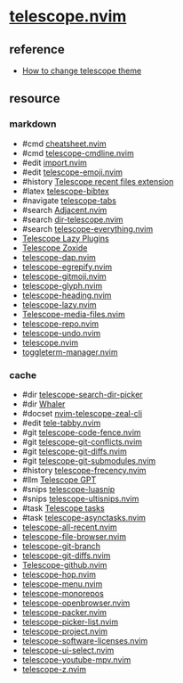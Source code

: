 # [telescope.nvim](https://github.com/nvim-telescope/telescope.nvim)

## reference

- [How to change telescope theme](https://github.com/LazyVim/LazyVim/discussions/1127)

## resource

### markdown

- #cmd [cheatsheet.nvim](https://github.com/sudormrfbin/cheatsheet.nvim)
- #cmd [telescope-cmdline.nvim](https://github.com/jonarrien/telescope-cmdline.nvim)
- #edit [import.nvim](https://github.com/piersolenski/telescope-nvim)
- #edit [telescope-emoji.nvim](https://github.com/xiyaowong/telescope-emoji.nvim)
- #history [Telescope recent files extension](https://github.com/smartpde/telescope-recent-files)
- #latex [telescope-bibtex](https://github.com/nvim-telescope/telescope-bibtex.nvim)
- #navigate [telescope-tabs](https://github.com/LukasPietzschmann/telescope-tabs)
- #search [Adjacent.nvim](https://github.com/MaximilianLloyd/adjacent.nvim)
- #search [dir-telescope.nvim](https://github.com/princejoogie/dir-telescope.nvim)
- #search [telescope-everything.nvim](https://github.com/Verf/telescope-everything.nvim)
- [Telescope Lazy Plugins](https://github.com/polirritmico/telescope-lazy-plugins.nvim)
- [Telescope Zoxide](https://github.com/jvgrootveld/telescope-zoxide)
- [telescope-dap.nvim](https://github.com/nvim-telescope/telescope-dap.nvim)
- [telescope-egrepify.nvim](https://github.com/fdschmidt93/telescope-egrepify.nvim)
- [telescope-gitmoji.nvim](https://github.com/olacin/telescope-gitmoji.nvim)
- [telescope-glyph.nvim](https://github.com/alduraibi/telescope-glyph.nvim)
- [telescope-heading.nvim](https://github.com/crispgm/telescope-heading.nvim)
- [telescope-lazy.nvim](https://github.com/tsakirist/telescope-lazy.nvim)
- [Telescope-media-files.nvim](https://github.com/nvim-telescope/telescope-media-files.nvim)
- [telescope-repo.nvim](https://github.com/cljoly/telescope-repo.nvim)
- [telescope-undo.nvim](https://github.com/debugloop/telescope-undo.nvim)
- [telescope.nvim](https://github.com/nvim-telescope/telescope.nvim)
- [toggleterm-manager.nvim](https://github.com/ryanmsnyder/toggleterm-manager.nvim)

### cache

- #dir [telescope-search-dir-picker](https://github.com/smilovanovic/telescope-search-dir-picker.nvim)
- #dir [Whaler](https://github.com/salorak/whaler.nvim)
- #docset [nvim-telescope-zeal-cli](https://gitlab.com/ivan-cukic/nvim-telescope-zeal-cli)
- #edit [tele-tabby.nvim](https://github.com/TC72/telescope-tele-tabby.nvim)
- #git [telescope-code-fence.nvim](https://github.com/chip/telescope-code-fence.nvim)
- #git [telescope-git-conflicts.nvim](https://github.com/Snikimonkd/telescope-git-conflicts.nvim)
- #git [telescope-git-diffs.nvim](https://github.com/paopaol/telescope-git-diffs.nvim)
- #git [telescope-git-submodules.nvim](https://github.com/agoodshort/telescope-git-submodules.nvim)
- #history [telescope-frecency.nvim](https://github.com/nvim-telescope/telescope-frecency.nvim)
- #llm [Telescope GPT](https://github.com/HPRIOR/telescope-gpt)
- #snips [telescope-luasnip](https://github.com/benfowler/telescope-luasnip.nvim)
- #snips [telescope-ultisnips.nvim](https://github.com/fhill2/telescope-ultisnips.nvim)
- #task [Telescope tasks](https://github.com/lpoto/telescope-tasks.nvim)
- #task [telescope-asynctasks.nvim](https://github.com/GustavoKatel/telescope-asynctasks.nvim)
- [telescope-all-recent.nvim](https://github.com/prochri/telescope-all-recent.nvim)
- [telescope-file-browser.nvim](https://github.com/nvim-telescope/telescope-file-browser.nvim)
- [telescope-git-branch](https://github.com/mrloop/telescope-git-branch.nvim)
- [telescope-git-diffs.nvim](https://github.com/paopaol/telescope-git-diffs.nvim)
- [Telescope-github.nvim](https://github.com/nvim-telescope/telescope-github.nvim)
- [telescope-hop.nvim](https://github.com/nvim-telescope/telescope-hop.nvim)
- [telescope-menu.nvim](https://github.com/octarect/telescope-menu.nvim)
- [telescope-monorepos](https://github.com/rishabhjain9191/telescope-monorepos)
- [telescope-openbrowser.nvim](https://github.com/tamago324/telescope-openbrowser.nvim)
- [telescope-packer.nvim](https://github.com/nvim-telescope/telescope-packer.nvim)
- [telescope-picker-list.nvim](https://github.com/OliverChao/telescope-picker-list.nvim)
- [telescope-project.nvim](https://github.com/nvim-telescope/telescope-project.nvim)
- [telescope-software-licenses.nvim](https://github.com/chip/telescope-software-licenses.nvim)
- [telescope-ui-select.nvim](https://github.com/nvim-telescope/telescope-ui-select.nvim)
- [telescope-youtube-mpv.nvim](https://github.com/4542elgh/telescope-youtube-mpv.nvim)
- [telescope-z.nvim](https://github.com/nvim-telescope/telescope-z.nvim)